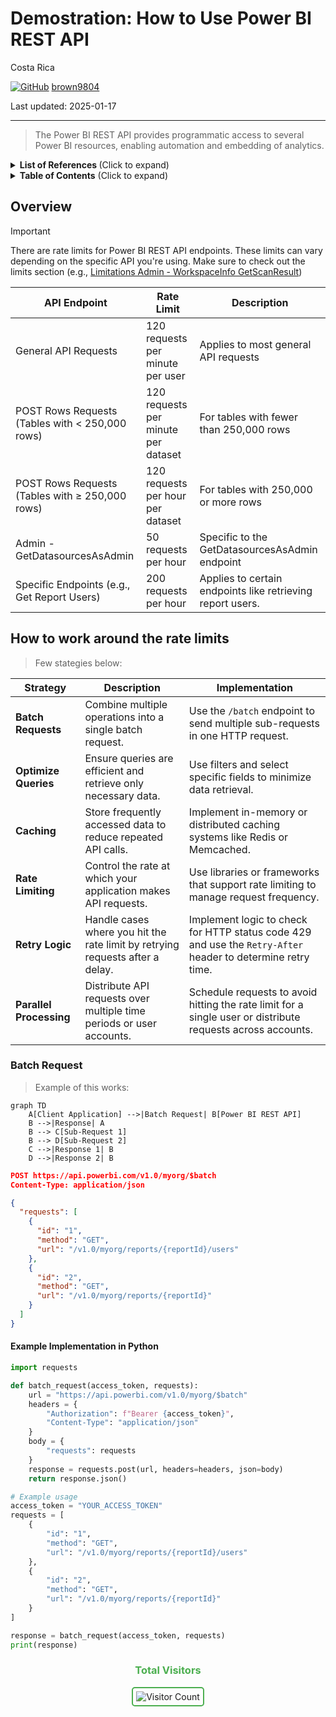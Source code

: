 # Demostration: How to Use Power BI REST API 

Costa Rica

[![GitHub](https://img.shields.io/badge/--181717?logo=github&logoColor=ffffff)](https://github.com/)
[brown9804](https://github.com/brown9804)

Last updated: 2025-01-17

----------

> The Power BI REST API provides programmatic access to several Power BI resources, enabling automation and embedding of analytics.


<details>
<summary><b>List of References </b> (Click to expand)</summary>

- [Using the Power BI REST APIs](https://learn.microsoft.com/en-us/rest/api/power-bi/)
- [Reports - Get Report](https://learn.microsoft.com/en-us/rest/api/power-bi/reports/get-report)
- [Reports Operations](https://learn.microsoft.com/en-us/rest/api/power-bi/reports)
- [Datasets Operations](https://learn.microsoft.com/en-us/rest/api/power-bi/datasets)
- [Get-PowerBIWorkspace](https://learn.microsoft.com/en-us/powershell/module/microsoftpowerbimgmt.workspaces/get-powerbiworkspace?view=powerbi-ps)
- [Admin - Groups GetGroupsAsAdmin](https://learn.microsoft.com/en-us/rest/api/power-bi/admin/groups-get-groups-as-admin)
- [Admin - WorkspaceInfo GetScanResult](https://learn.microsoft.com/en-us/rest/api/power-bi/admin/workspace-info-get-scan-result)
- [Push semantic model limitations](https://learn.microsoft.com/en-us/power-bi/developer/embedded/push-datasets-limitations)
- [Enhanced refresh with the Power BI REST API](https://learn.microsoft.com/en-us/power-bi/connect-data/asynchronous-refresh)

</details>


<details>
<summary><b>Table of Contents</b> (Click to expand)</summary>

- [Overview](#overview)
- [How to work around the rate limits](#how-to-work-around-the-rate-limits)
    - [Batch Request](#batch-request)
        - [Example Implementation in Python](#example-implementation-in-python)

</details>

## Overview 


> [!IMPORTANT]
> There are rate limits for Power BI REST API endpoints.
> These limits can vary depending on the specific API you're using.
> Make sure to check out the limits section (e.g., [Limitations Admin - WorkspaceInfo GetScanResult](https://learn.microsoft.com/en-us/rest/api/power-bi/admin/workspace-info-get-scan-result#limitations))

| API Endpoint | Rate Limit | Description |
|------------------|----------------|-----------------|
| General API Requests | 120 requests per minute per user | Applies to most general API requests|
| POST Rows Requests (Tables with < 250,000 rows) | 120 requests per minute per dataset | For tables with fewer than 250,000 rows |
| POST Rows Requests (Tables with ≥ 250,000 rows) | 120 requests per hour per dataset | For tables with 250,000 or more rows|
| Admin - GetDatasourcesAsAdmin | 50 requests per hour | Specific to the GetDatasourcesAsAdmin endpoint |
| Specific Endpoints (e.g., Get Report Users) | 200 requests per hour | Applies to certain endpoints like retrieving report users. |

## How to work around the rate limits

> Few stategies below:

| **Strategy**       | **Description**                                                                 | **Implementation**                                                                                       |
|--------------------|---------------------------------------------------------------------------------|----------------------------------------------------------------------------------------------------------|
| **Batch Requests** | Combine multiple operations into a single batch request.                        | Use the `/batch` endpoint to send multiple sub-requests in one HTTP request.                              |
| **Optimize Queries** | Ensure queries are efficient and retrieve only necessary data.                 | Use filters and select specific fields to minimize data retrieval.                                        |
| **Caching**        | Store frequently accessed data to reduce repeated API calls.                    | Implement in-memory or distributed caching systems like Redis or Memcached.                               |
| **Rate Limiting**  | Control the rate at which your application makes API requests.                  | Use libraries or frameworks that support rate limiting to manage request frequency.                       |
| **Retry Logic**    | Handle cases where you hit the rate limit by retrying requests after a delay.   | Implement logic to check for HTTP status code 429 and use the `Retry-After` header to determine retry time.|
| **Parallel Processing** | Distribute API requests over multiple time periods or user accounts.       | Schedule requests to avoid hitting the rate limit for a single user or distribute requests across accounts.|

### Batch Request

> Example of this works:

```mermaid 
graph TD
    A[Client Application] -->|Batch Request| B[Power BI REST API]
    B -->|Response| A
    B --> C[Sub-Request 1]
    B --> D[Sub-Request 2]
    C -->|Response 1| B
    D -->|Response 2| B
```

```json
POST https://api.powerbi.com/v1.0/myorg/$batch
Content-Type: application/json

{
  "requests": [
    {
      "id": "1",
      "method": "GET",
      "url": "/v1.0/myorg/reports/{reportId}/users"
    },
    {
      "id": "2",
      "method": "GET",
      "url": "/v1.0/myorg/reports/{reportId}"
    }
  ]
}
```

#### Example Implementation in Python

```python
import requests

def batch_request(access_token, requests):
    url = "https://api.powerbi.com/v1.0/myorg/$batch"
    headers = {
        "Authorization": f"Bearer {access_token}",
        "Content-Type": "application/json"
    }
    body = {
        "requests": requests
    }
    response = requests.post(url, headers=headers, json=body)
    return response.json()

# Example usage
access_token = "YOUR_ACCESS_TOKEN"
requests = [
    {
        "id": "1",
        "method": "GET",
        "url": "/v1.0/myorg/reports/{reportId}/users"
    },
    {
        "id": "2",
        "method": "GET",
        "url": "/v1.0/myorg/reports/{reportId}"
    }
]

response = batch_request(access_token, requests)
print(response)
```



<div align="center">
  <h3 style="color: #4CAF50;">Total Visitors</h3>
  <img src="https://profile-counter.glitch.me/brown9804/count.svg" alt="Visitor Count" style="border: 2px solid #4CAF50; border-radius: 5px; padding: 5px;"/>
</div>
